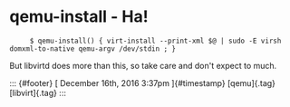 qemu-install - Ha!
==================

         $ qemu-install() { virt-install --print-xml $@ | sudo -E virsh domxml-to-native qemu-argv /dev/stdin ; }

But libvirtd does more than this, so take care and don't expect to much.

::: {#footer}
[ December 16th, 2016 3:37pm ]{#timestamp} [qemu]{.tag} [libvirt]{.tag}
:::
